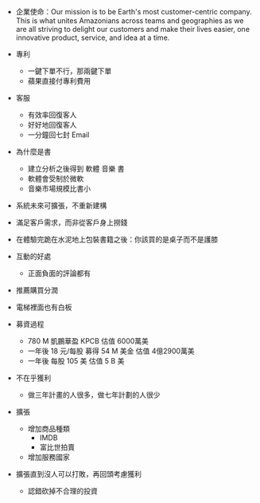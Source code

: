 - 企業使命：Our mission is to be Earth's most customer-centric company. This is what unites Amazonians across teams and geographies as we are all striving to delight our customers and make their lives easier, one innovative product, service, and idea at a time.

- 專利
    - 一鍵下單不行，那兩鍵下單
    - 蘋果直接付專利費用

- 客服
    - 有效率回復客人
    - 好好地回復客人
    - 一分鐘回七封 Email

- 為什麼是書
    - 建立分析之後得到 軟體 音樂 書
    - 軟體會受制於微軟
    - 音樂市場規模比書小

- 系統未來可擴張，不重新建構

- 滿足客戶需求，而非從客戶身上撈錢

- 在體驗完跪在水泥地上包裝書籍之後：你該買的是桌子而不是護膝

- 互動的好處
    - 正面負面的評論都有

- 推薦購買分潤

- 電梯裡面也有白板

- 募資過程
    - 780 M 凱鵬華盈 KPCB 估值 6000萬美
    - 一年後 18 元/每股 募得 54 M 美金 估值 4億2900萬美
    - 一年後 每股 105 美  估值 5 B 美

- 不在乎獲利
    - 做三年計畫的人很多，做七年計劃的人很少

- 擴張
    - 增加商品種類
        - IMDB
        - 富比世拍賣
    - 增加服務國家

- 擴張直到沒人可以打敗，再回頭考慮獲利
    - 認錯砍掉不合理的投資
